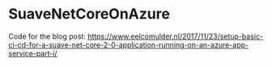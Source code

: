 # SuaveNetCoreOnAzure

Code for the blog post:
https://www.eelcomulder.nl/2017/11/23/setup-basic-ci-cd-for-a-suave-net-core-2-0-application-running-on-an-azure-app-service-part-i/

